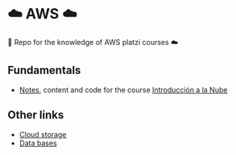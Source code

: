 # ☁️ AWS ☁️

🙏 Repo for the knowledge of AWS platzi courses ☁️

## Fundamentals

* [Notes](https://github.com/DLesmes/AWS/blob/main/intro/notes.md), content and code for the course [Introducción a la Nube](https://platzi.com/cursos/intro-nube/)

## Other links

* [Cloud storage](https://aws.amazon.com/es/what-is/cloud-storage/)
* [Data bases](https://aws.amazon.com/es/getting-started/decision-guides/databases-on-aws-how-to-choose/)
